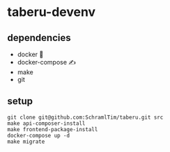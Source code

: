 # taberu-devenv

## dependencies
 - docker 🐳
 - docker-compose ✍️
 - make
 - git

## setup

```console
git clone git@github.com:SchramlTim/taberu.git src
make api-composer-install
make frontend-package-install
docker-compose up -d
make migrate
```